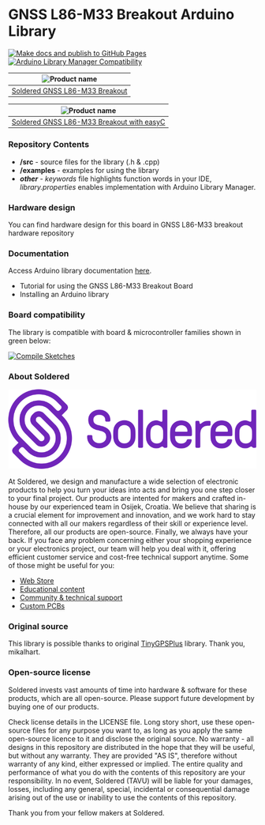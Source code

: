 # GNSS L86-M33 Breakout Arduino Library

[![Make docs and publish to GitHub Pages](https://github.com/SolderedElectronics/Soldered-GNSS-L86-M33-Arduino-Library/actions/workflows/make_docs.yml/badge.svg?branch=dev)](https://github.com/SolderedElectronics/Soldered-GNSS-L86-M33-Arduino-Library/actions/workflows/make_docs.yml)
[![Arduino Library Manager Compatibility](https://github.com/SolderedElectronics/Soldered-GNSS-L86-M33-Arduino-Library/actions/workflows/arduino_lint.yml/badge.svg?branch=dev)](https://github.com/SolderedElectronics/Soldered-GNSS-L86-M33-Arduino-Library/actions/workflows/arduino_lint.yml)

| ![Product name](https://upload.wikimedia.org/wikipedia/commons/8/8f/Example_image.svg) |
| :------------------------------------------------------------------------------------: |
|          [Soldered GNSS L86-M33 Breakout](https://www.solde.red/333201)                |

| ![Product name](https://upload.wikimedia.org/wikipedia/commons/8/8f/Example_image.svg) |
| :------------------------------------------------------------------------------------: |
|     [Soldered GNSS L86-M33 Breakout with easyC](https://www.solde.red/333213)          |

### Repository Contents

- **/src** - source files for the library (.h & .cpp)
- **/examples** - examples for using the library
- **_other_** - _keywords_ file highlights function words in your IDE, _library.properties_ enables implementation with Arduino Library Manager.

### Hardware design

You can find hardware design for this board in GNSS L86-M33 breakout hardware repository

### Documentation

Access Arduino library documentation [here](https://SolderedElectronics.github.io/Soldered-GNSS-L86-M33-Arduino-Library/).

- Tutorial for using the GNSS L86-M33 Breakout Board
- Installing an Arduino library

### Board compatibility

The library is compatible with board & microcontroller families shown in green below:

[![Compile Sketches](http://github-actions.40ants.com/SolderedElectronics/Soldered-GNSS-L86-M33-Arduino-Library/matrix.svg?branch=dev&only=Compile%20Sketches)](https://github.com/SolderedElectronics/Soldered-GNSS-L86-M33-Arduino-Library/actions/workflows/compile_test.yml)

### About Soldered

![Soldered logo](https://raw.githubusercontent.com/SolderedElectronics/Soldered-GNSS-L86-M33-Arduino-Library/dev/extras/Logo%20horizontal-2.svg)

At Soldered, we design and manufacture a wide selection of electronic products to help you turn your ideas into acts and bring you one step closer to your final project. Our products are intented for makers and crafted in-house by our experienced team in Osijek, Croatia. We believe that sharing is a crucial element for improvement and innovation, and we work hard to stay connected with all our makers regardless of their skill or experience level. Therefore, all our products are open-source. Finally, we always have your back. If you face any problem concerning either your shopping experience or your electronics project, our team will help you deal with it, offering efficient customer service and cost-free technical support anytime. Some of those might be useful for you:

- [Web Store](https://www.soldered.com)
- [Educational content](https://learn.soldered.com)
- [Community & technical support](https://community.soldered.com)
- [Custom PCBs](https://pcb.soldered.com)

### Original source


This library is possible thanks to original [TinyGPSPlus](https://github.com/mikalhart/TinyGPSPlus) library. Thank you, mikalhart.

### Open-source license

Soldered invests vast amounts of time into hardware & software for these products, which are all open-source. Please support future development by buying one of our products.

Check license details in the LICENSE file. Long story short, use these open-source files for any purpose you want to, as long as you apply the same open-source licence to it and disclose the original source. No warranty - all designs in this repository are distributed in the hope that they will be useful, but without any warranty. They are provided "AS IS", therefore without warranty of any kind, either expressed or implied. The entire quality and performance of what you do with the contents of this repository are your responsibility. In no event, Soldered (TAVU) will be liable for your damages, losses, including any general, special, incidental or consequential damage arising out of the use or inability to use the contents of this repository.

Thank you from your fellow makers at Soldered.
